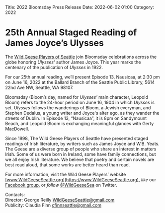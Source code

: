 Title: 2022 Bloomsday Press Release
Date: 2022-06-02 01:00
Category: 2022

# 25th Annual Staged Reading of James Joyce’s Ulysses

The [Wild Geese Players of Seattle](https://www.wildgeeseseattle.org/)
join Bloomsday celebrations across the globe
honoring *Ulysses'* author James Joyce.
This year marks the centenary of the publication of *Ulysses* in 1922.

For our 25th annual reading, we’ll present Episode 13, Nausicaa,
at 2:30 pm on June 16, 2022
at the Ballard Branch of the Seattle Public Library,
5614 22nd Ave NW,
Seattle, WA 98107.

Bloomsday (Bloom’s day, named for *Ulysses’* main character, Leopold Bloom)
refers to the 24-hour period on June 16, 1904 in which *Ulysses* is set.
*Ulysses* follows the wanderings of Bloom, a Jewish everyman,
and Stephen Dedalus, a young writer and Joyce's alter ego,
as they wander the streets of Dublin.
In Episode 13, “Nausicaa”, it is 8pm on Sandymount Beach,
and Leopold Bloom is exchanging meaningful glances with Gerty MacDowell.

Since 1998, The Wild Geese Players of Seattle
have presented staged readings of Irish literature,
by writers such as James Joyce and W.B. Yeats.
The Geese are a diverse group of people
who share an interest in matters Irish.
Some of us were born in Ireland, some have family connections,
but we all enjoy Irish literature.
We believe that poetry and certain novels are best read aloud,
that some works are better heard than read.

For more information,
visit the Wild Geese Players’ website
[www.WildGeeseSeattle.org](https://www.WildGeeseSeattle.org),
*like* our [Facebook group](https://www.facebook.com/groups/51261017427/),
or *follow* [@WildGeeseSea](https://twitter.com/wildgeesesea) on Twitter.

Contacts: <br/>
Director: George Reilly [WildGeeseSeattle@gmail.com](mailto:WildGeeseSeattle@gmail.com)  <br/>
Publicity: Claudia Finn [cfinnseattle@gmail.com](mailto:cfinnseattle@gmail.com)
